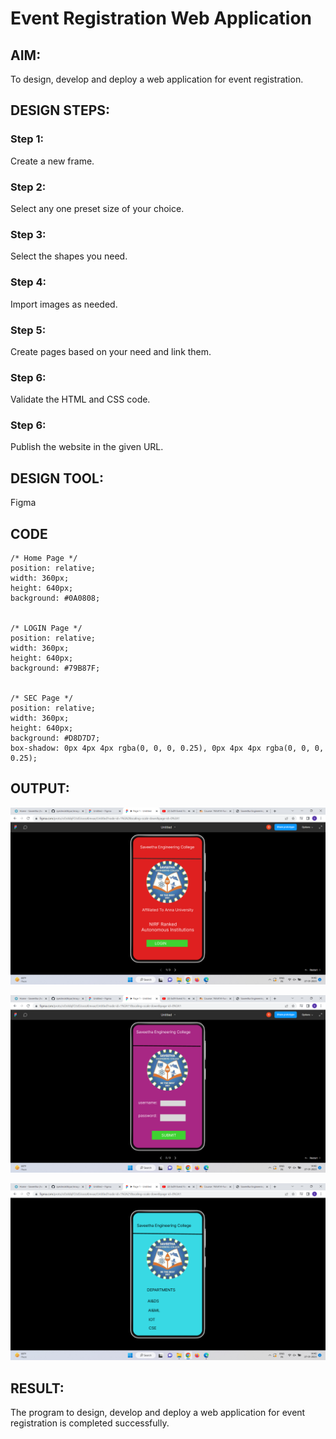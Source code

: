 # Event Registration Web Application

## AIM:
To design, develop and deploy a web application for event registration.

## DESIGN STEPS:

### Step 1:
Create a new frame.

### Step 2:
Select any one preset size of your choice.

### Step 3:
Select the shapes you need.

### Step 4:
Import images as needed.

### Step 5:
Create pages based on your need and link them.

### Step 6:

Validate the HTML and CSS code.

### Step 6:

Publish the website in the given URL.

## DESIGN TOOL:
Figma

## CODE
```
/* Home Page */
position: relative;
width: 360px;
height: 640px;
background: #0A0808;


/* LOGIN Page */
position: relative;
width: 360px;
height: 640px;
background: #79B87F;


/* SEC Page */
position: relative;
width: 360px;
height: 640px;
background: #D8D7D7;
box-shadow: 0px 4px 4px rgba(0, 0, 0, 0.25), 0px 4px 4px rgba(0, 0, 0, 0.25);
```


## OUTPUT:

![OUTPUT](./1tuo.png)

![OUTPUT](./2tou.png)

![OUTPUT](./3tou.png)

## RESULT:
The program to design, develop and deploy a web application for event registration is completed successfully.